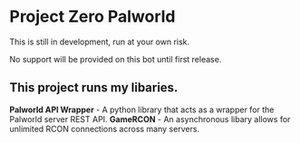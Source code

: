 # Project Zero Palworld
 This is still in development, run at your own risk.

 No support will be provided on this bot until first release.

## This project runs my libaries.
 **Palworld API Wrapper** - A python library that acts as a wrapper for the Palworld server REST API.
 **GameRCON** - An asynchronous libary allows for unlimited RCON connections across many servers.